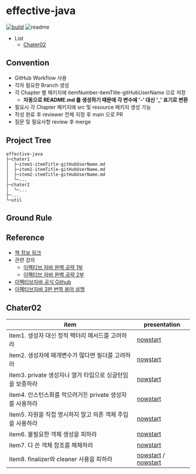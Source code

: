 
# effective-java

[![build](https://github.com/now-start/effective-java/actions/workflows/pages/pages-build-deployment/badge.svg)](https://now-start.github.io/effective-java/)
![readme](https://github.com/now-start/effective-java/actions/workflows/readme.yml/badge.svg)

* List
    * [Chater02](#chater02)

## Convention

* GitHub Workflow 사용
* 각자 필요한 Branch 생성
* 각 Chapter 별 패키지에 itemNumber-itemTitle-gitHubUserName 으로 저장
  * **자동으로 README.md 를 생성하기 때문에 각 변수에 '-' 대신 '_' 표기로 변환**
* 필요시 각 Chapter 패키지에 src 및 resource 패키지 생성 가능
* 작성 완료 후 reviewer 전체 지정 후 main 으로 PR
* 질문 및 필요사항 review 후 merge


## Project Tree

```
effective-java
├─chater1
│  ├─item1-itemTitle-gitHubUserName.md
│  ├─item1-itemTitle-gitHubUserName.md
│  ├─item2-itemTitle-gitHubUserName.md
│  └─...
├─chater2
│  └─...
├─...
└─util
```


## Ground Rule


## Reference

* [책 정보 링크](https://www.yes24.com/Product/Goods/65551284)
* 관련 강의
    - [이펙티브 자바 완벽 공략 1부](https://www.inflearn.com/course/%EC%9D%B4%ED%8E%99%ED%8B%B0%EB%B8%8C-%EC%9E%90%EB%B0%94-1)
    - [이펙티브 자바 완벽 공략 2부](https://www.inflearn.com/course/%EC%9D%B4%ED%8E%99%ED%8B%B0%EB%B8%8C-%EC%9E%90%EB%B0%94-2)
* [이펙티브자바 공식 Github](https://github.com/WegraLee/effective-java-3e-source-code)
* [이펙티브자바 3판 번역 용어 설명](https://docs.google.com/document/d/1Nw-_FJKre9x7Uy6DZ0NuAFyYUCjBPCpINxqrP0JFuXk/edit)


## Chater02

| item | presentation |
|------|--------------|
| item1. 생성자 대신 정적 팩터리 메서드를 고려하라 | [nowstart](https://github.com/now-start/effective-java/blob/main/chater02/item1-생성자%20대신%20정적%20팩터리%20메서드를%20고려하라-nowstart.md) |
| item2. 생성자에 매개변수가 많다면 필더를 고려하라 | [nowstart](https://github.com/now-start/effective-java/blob/main/chater02/item2-생성자에%20매개변수가%20많다면%20필더를%20고려하라-nowstart.md) |
| item3. private 생성자나 열거 타입으로 싱글턴임을 보증하라 | [nowstart](https://github.com/now-start/effective-java/blob/main/chater02/item3-private%20생성자나%20열거%20타입으로%20싱글턴임을%20보증하라-nowstart.md) |
| item4. 인스턴스화를 막으려거든 private 생성자를 사용하라 | [nowstart](https://github.com/now-start/effective-java/blob/main/chater02/item4-인스턴스화를%20막으려거든%20private%20생성자를%20사용하라-nowstart.md) |
| item5. 자원을 직접 명시하지 말고 의존 객체 주입을 사용하라 | [nowstart](https://github.com/now-start/effective-java/blob/main/chater02/item5-자원을%20직접%20명시하지%20말고%20의존%20객체%20주입을%20사용하라-nowstart.md) |
| item6. 불필요한 객체 생성을 피하라 | [nowstart](https://github.com/now-start/effective-java/blob/main/chater02/item6-불필요한%20객체%20생성을%20피하라-nowstart.md) |
| item7. 다 쓴 객체 참조를 해체하라 | [nowstart](https://github.com/now-start/effective-java/blob/main/chater02/item7-다%20쓴%20객체%20참조를%20해체하라-nowstart.md) |
| item8. finalizer와 cleaner 사용을 피하라 | [nowstart](https://github.com/now-start/effective-java/blob/main/chater02/item8-finalizer와%20cleaner%20사용을%20피하라-nowstart.md) / [nowstart](https://github.com/now-start/effective-java/blob/main/chater02/item8-try_finally보다는%20try_with_resources를%20사용하라-nowstart.md) |

